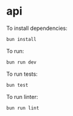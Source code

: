 # api

To install dependencies:

```bash
bun install
```

To run:

```bash
bun run dev
```

To run tests:

```bash
bun test
```

To run linter:

```bash
bun run lint
```
